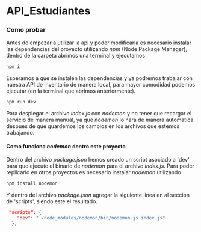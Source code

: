 # API_Estudiantes

### Como probar

Antes de empezar a utilizar la api y poder modificarla es necesario instalar las dependencias del proyecto utilizando *npm* (Node Package Manager), dentro de la carpeta abrimos una terminal y ejecutamos

``` bash
npm i
```

Esperamos a que se instalen las dependencias y ya podremos trabajar con nuestra API de inventario de manera local, para mayor comodidad podemos ejecutar (en la terminal que abrimos anteriormente).


``` bash
npm run dev
```

Para desplegar el archivo *index.js* con *nodemon* y no tener que recargar el servicio de manera manual, ya que *nodemon* lo hara de manera automatica despues de que guardemos los cambios en los archivos que estemos trabajando.


#### Como funciona *nodemon* dentro este proyecto

Dentro del archivo *package.json* hemos creado un script asociado a 'dev' para que ejecute el binario de *nodemon* para el archivo *index.js*.
Para poder replicarlo en otros proyectos es necesario instalar *nodemon* utilizando

```bash
npm install nodemon
```
Y dentro del archivo *package.json* agregar la siguiente linea en al seccion de 'scripts', siendo este el resultado.

```json
 "scripts": {
    "dev": "./node_modules/nodemon/bin/nodemon.js index.js"
  },
```